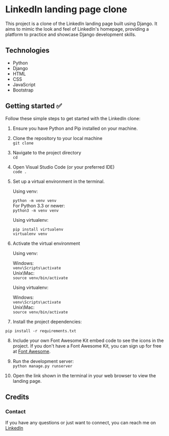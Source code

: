 # LinkedIn landing page clone

This project is a clone of the LinkedIn landing page built using Django. It aims to mimic the look
and feel of LinkedIn's homepage, providing a platform to practice and showcase Django development
skills.

## Technologies

* Python
* Django
* HTML
* CSS
* JavaScript
* Bootstrap

## Getting started ✅

Follow these simple steps to get started with the LinkedIn clone:

1. Ensure you have Python and Pip installed on your machine. <br />
2. Clone the repository to your local machine <br />
   `git clone `
3. Navigate to the project directory <br />
   `cd `
4. Open Visual Studio Code (or your preferred IDE) <br />
   `code .`
5. Set up a virtual environment in the terminal. <br />

   Using venv:

   `python -m venv venv` <br />
   For Python 3.3 or newer: <br />
   `python3 -m venv venv`

   Using virtualenv:

   ```
   pip install virtualenv
   virtualenv venv
   ```

6. Activate the virtual environment

   Using venv:

   Windows: <br />
   `venv\Scripts\activate` <br />
   Unix\Mac: <br />
   `source venv/bin/activate`

   Using virtualenv: <br />

   Windows: <br />
   `venv\Scripts\activate` <br />
   Unix\Mac: <br />
   `source venv/bin/activate`

7. Install the project dependencies: <br />

```pip install -r requirements.txt```

8. Include your own Font Awesome Kit embed code to see the icons in the project. If you don't
have a Font Awesome Kit, you can sign up for free at [Font Awesome](https://fontawesome.com/sessions/sign-in?next=%2Fkits).

9. Run the development server: <br />
   `python manage.py runserver`

10. Open the link shown in the terminal in your web browser to view the landing page.

## Credits
### Contact

If you have any questions or just want to connect, you can reach me on
[LinkedIn](https://www.linkedin.com/in/andyagyeidwumah/)
